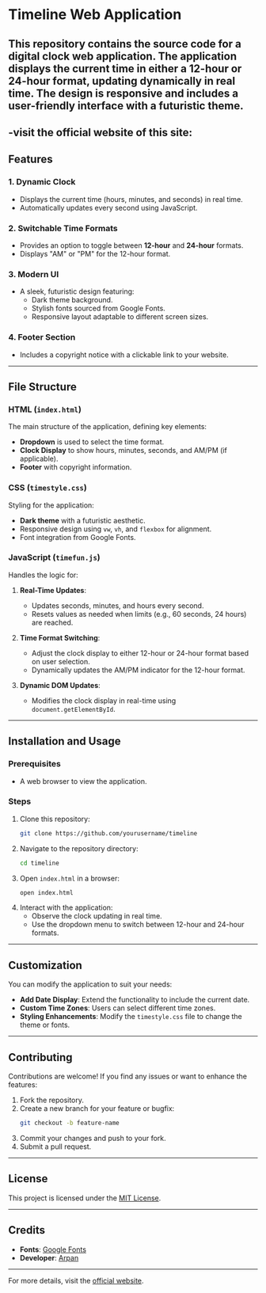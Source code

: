 # Timeline Web Application

This repository contains the source code for a **digital clock web application**. The application displays the current time in either a 12-hour or 24-hour format, updating dynamically in real time. The design is responsive and includes a user-friendly interface with a futuristic theme.
---
**-visit the official website of this site:** 
---
## Features

### 1. **Dynamic Clock**
- Displays the current time (hours, minutes, and seconds) in real time.
- Automatically updates every second using JavaScript.

### 2. **Switchable Time Formats**
- Provides an option to toggle between **12-hour** and **24-hour** formats.
- Displays "AM" or "PM" for the 12-hour format.

### 3. **Modern UI**
- A sleek, futuristic design featuring:
  - Dark theme background.
  - Stylish fonts sourced from Google Fonts.
  - Responsive layout adaptable to different screen sizes.

### 4. **Footer Section**
- Includes a copyright notice with a clickable link to your website.

---

## File Structure

### **HTML** (`index.html`)
The main structure of the application, defining key elements:
- **Dropdown** is used to select the time format.
- **Clock Display** to show hours, minutes, seconds, and AM/PM (if applicable).
- **Footer** with copyright information.

### **CSS** (`timestyle.css`)
Styling for the application:
- **Dark theme** with a futuristic aesthetic.
- Responsive design using `vw`, `vh`, and `flexbox` for alignment.
- Font integration from Google Fonts.

### **JavaScript** (`timefun.js`)
Handles the logic for:
1. **Real-Time Updates**:
   - Updates seconds, minutes, and hours every second.
   - Resets values as needed when limits (e.g., 60 seconds, 24 hours) are reached.

2. **Time Format Switching**:
   - Adjust the clock display to either 12-hour or 24-hour format based on user selection.
   - Dynamically updates the AM/PM indicator for the 12-hour format.

3. **Dynamic DOM Updates**:
   - Modifies the clock display in real-time using `document.getElementById`.

---

## Installation and Usage

### Prerequisites
- A web browser to view the application.

### Steps
1. Clone this repository:
   ```bash
   git clone https://github.com/yourusername/timeline
   ```
2. Navigate to the repository directory:
   ```bash
   cd timeline
   ```
3. Open `index.html` in a browser:
   ```bash
   open index.html
   ```
4. Interact with the application:
   - Observe the clock updating in real time.
   - Use the dropdown menu to switch between 12-hour and 24-hour formats.

---

## Customization

You can modify the application to suit your needs:
- **Add Date Display**: Extend the functionality to include the current date.
- **Custom Time Zones**: Users can select different time zones.
- **Styling Enhancements**: Modify the `timestyle.css` file to change the theme or fonts.

---

## Contributing
Contributions are welcome! If you find any issues or want to enhance the features:
1. Fork the repository.
2. Create a new branch for your feature or bugfix:
   ```bash
   git checkout -b feature-name
   ```
3. Commit your changes and push to your fork.
4. Submit a pull request.

---

## License
This project is licensed under the [MIT License](LICENSE).

---

## Credits
- **Fonts**: [Google Fonts](https://fonts.google.com)
- **Developer**: [Arpan](https://www.techguruji66.com)

---

For more details, visit the [official website](https://www.techguruji66.com).

